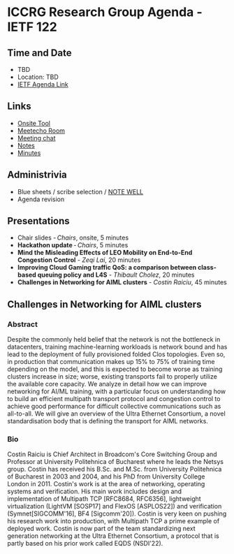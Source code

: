 # ICCRG Research Group Agenda - IETF 122

## Time and Date

* TBD
* Location: TBD
* [IETF Agenda Link](https://datatracker.ietf.org/meeting/122/agenda/?show=iccrg)

## Links

* [Onsite Tool](https://meetings.conf.meetecho.com/onsite122/?session=33504)
* [Meetecho Room](https://meetings.conf.meetecho.com/ietf122/?group=iccrg&short=iccrg&item=1)
* [Meeting chat](https://zulip.ietf.org/#narrow/stream/iccrg)
* [Notes](https://notes.ietf.org/notes-ietf-122-iccrg) 
* [Minutes](https://datatracker.ietf.org/doc/minutes-122-iccrg/)

## Administrivia

* Blue sheets / scribe selection / [NOTE WELL](https://www.irtf.org/policies/irtf-note-well-2021-05.pdf) 
* Agenda revision

## Presentations

- Chair slides - _Chairs_, onsite, 5 minutes
- **Hackathon update** - _Chairs_, 5 minutes
- **Mind the Misleading Effects of LEO Mobility on End-to-End Congestion Control** - _Zeqi Lai_, 20 minutes
- **Improving Cloud Gaming traffic QoS: a comparison between class-based queuing policy and L4S** - _Thibault Cholez_, 20 minutes
- **Challenges in Networking for AIML clusters** - _Costin Raiciu_, 45 minutes

## Challenges in Networking for AIML clusters

### Abstract
Despite the commonly held belief that the network is not the bottleneck in datacenters, training machine-learning workloads is network bound and has lead to the deployment of fully provisioned folded Clos topologies. Even so, in production that communication makes up 15% to 75% of training time depending on the model, and this is expected to become worse as training clusters increase in size; worse, existing transports fail to properly utilize the available core capacity.
We analyze in detail how we can improve networking for AI/ML training, with a particular focus on understanding how to build an efficient multipath transport protocol and congestion control to achieve good performance for difficult collective communications such as all-to-all. We will give an overview of the Ultra Ethernet Consortium, a novel standardisation body that is defining the transport for AIML networks.

### Bio

Costin Raiciu is Chief Architect in Broadcom's Core Switching Group and Professor at University Politehnica of Bucharest where he leads the Netsys group. Costin has received his B.Sc. and M.Sc. from University Politehnica of Bucharest in 2003 and 2004, and his PhD from University College London in 2011. Costin's work is at the area of networking, operating systems and verification. His main work includes design and implementation of Multipath TCP [RFC8684, RFC6356], lightweight virtualization (LightVM [SOSP17] and FlexOS [ASPLOS22]) and verification (Symnet[SIGCOMM'16], BF4 [Sigcomm'20]).   Costin is very keen on pushing his research work into production, with Multipath TCP a prime example of deployed work. Costin is now part of the team standardizing next generation networking at the Ultra Ethernet Consortium, a protocol that is partly based on his prior work called EQDS (NSDI'22).
